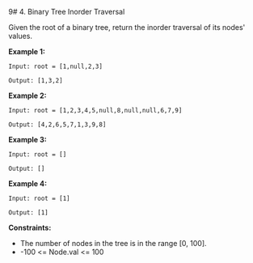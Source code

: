 9# 4. Binary Tree Inorder Traversal

Given the root of a binary tree, return the inorder traversal of its nodes' values.

 

**Example 1:**

```
Input: root = [1,null,2,3]

Output: [1,3,2]
```


**Example 2:**

```
Input: root = [1,2,3,4,5,null,8,null,null,6,7,9]

Output: [4,2,6,5,7,1,3,9,8]
```

**Example 3:**
```
Input: root = []

Output: []
```

**Example 4:**

```
Input: root = [1]

Output: [1]
```
 
**Constraints:**

- The number of nodes in the tree is in the range [0, 100].
- -100 <= Node.val <= 100